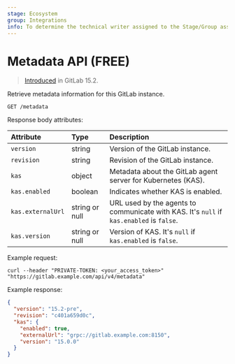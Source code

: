 ```yaml
---
stage: Ecosystem
group: Integrations
info: To determine the technical writer assigned to the Stage/Group associated with this page, see https://about.gitlab.com/handbook/engineering/ux/technical-writing/#assignments
---
```


# Metadata API **(FREE)**

> [Introduced](https://gitlab.com/gitlab-org/gitlab/-/issues/357032) in GitLab 15.2.

Retrieve metadata information for this GitLab instance.

```plaintext
GET /metadata
```

Response body attributes:

| Attribute         | Type           | Description                                                                              |
|:------------------|:---------------|:-----------------------------------------------------------------------------------------|
| `version`         | string         | Version of the GitLab instance.                                                          |
| `revision`        | string         | Revision of the GitLab instance.                                                         |
| `kas`             | object         | Metadata about the GitLab agent server for Kubernetes (KAS).                             |
| `kas.enabled`     | boolean        | Indicates whether KAS is enabled.                                                        |
| `kas.externalUrl` | string or null | URL used by the agents to communicate with KAS. It's `null` if `kas.enabled` is `false`. |
| `kas.version`     | string or null | Version of KAS. It's `null` if `kas.enabled` is `false`.                                 |

Example request:

```shell
curl --header "PRIVATE-TOKEN: <your_access_token>" "https://gitlab.example.com/api/v4/metadata"
```

Example response:

```json
{
  "version": "15.2-pre",
  "revision": "c401a659d0c",
  "kas": {
    "enabled": true,
    "externalUrl": "grpc://gitlab.example.com:8150", 
    "version": "15.0.0"
  }
}
```
